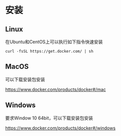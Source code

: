 # 安装

## Linux

在Ubuntu和CentOS上可以执行如下指令快速安装

```
curl -fsSL https://get.docker.com/ | sh
```

## MacOS

可以下载安装包安装

https://www.docker.com/products/docker#/mac

## Windows

要求Window 10 64bit，可以下载安装包安装

https://www.docker.com/products/docker#/windows
